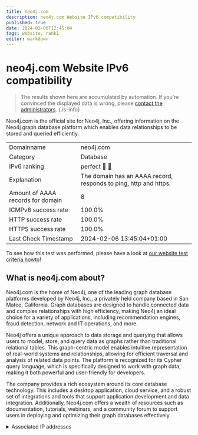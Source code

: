 ```yaml
---
title: neo4j.com
description: neo4j.com Website IPv6 compatibility
published: true
date: 2024-02-06T12:45:04
tags: website, rank1
editor: markdown
---
```


# neo4j.com Website IPv6 compatibility

> The results shown here are accumulated by automation. If you're convinced the displayed data is wrong, please [contact the administrators](/howto/chat). 
{.is-info}

Neo4j.com is the official site for Neo4j, Inc., offering information on the Neo4j graph database platform which enables data relationships to be stored and queried efficiently.


|   |   |
| - | - |
| Domainname | neo4j.com
| Category | Database |
| IPv6 ranking | perfect :1st_place_medal: [🔗](/howto/ranking) |
| Explanation | The domain has an AAAA record, responds to ping, http and https. |
| Amount of AAAA records for domain | 8 |
| ICMPv6 success rate | 100.0%|
| HTTP success rate | 100.0% |
| HTTPS success rate | 100.0% |
| Last Check Timestamp | 2024-02-06 13:45:04+01:00 |

To see how this test was performed, please have a look at [our website test criteria howto](/howto/testcriteria/website)!


## What is neo4j.com about?
Neo4j.com is the home of Neo4j, one of the leading graph database platforms developed by Neo4j, Inc., a privately held company based in San Mateo, California. Graph databases are designed to handle connected data and complex relationships with high efficiency, making Neo4j an ideal choice for a variety of applications, including recommendation engines, fraud detection, network and IT operations, and more.

Neo4j offers a unique approach to data storage and querying that allows users to model, store, and query data as graphs rather than traditional relational tables. This graph-centric model enables intuitive representation of real-world systems and relationships, allowing for efficient traversal and analysis of related data points. The platform is recognized for its Cypher query language, which is specifically designed to work with graph data, making it both powerful and user-friendly for developers.

The company provides a rich ecosystem around its core database technology. This includes a desktop application, cloud service, and a robust set of integrations and tools that support application development and data integration. Additionally, Neo4j.com offers a wealth of resources such as documentation, tutorials, webinars, and a community forum to support users in deploying and optimizing their graph databases effectively.



<details>
<summary>Associated IP addresses</summary>

2600:9000:243d:f400:6:ae26:4c0:93a1

2600:9000:243d:ec00:6:ae26:4c0:93a1

2600:9000:243d:1800:6:ae26:4c0:93a1

2600:9000:243d:f200:6:ae26:4c0:93a1

2600:9000:243d:0:6:ae26:4c0:93a1

2600:9000:243d:f800:6:ae26:4c0:93a1

2600:9000:243d:d800:6:ae26:4c0:93a1

2600:9000:243d:dc00:6:ae26:4c0:93a1

</details>
